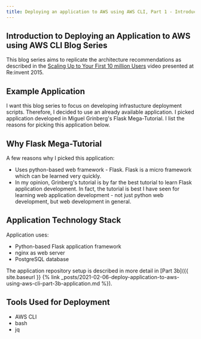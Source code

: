 ```yaml
---
title: Deploying an application to AWS using AWS CLI, Part 1 - Introduction
---
```


## Introduction to Deploying an Application to AWS using AWS CLI Blog Series

This blog series aims to replicate the architecture recommendations as described in the [Scaling Up to Your First 10 million Users](https://www.youtube.com/watch?v=vg5onp8TU6Q) video presented at Re:invent 2015.


## Example Application

I want this blog series to focus on developing infrastucture deployment scripts. Therefore, I decided to use an already available application. I picked application developed in Miguel Grinberg's Flask Mega-Tutorial. I list the reasons for picking this application below.

## Why Flask Mega-Tutorial

A few reasons why I picked this application:
* Uses python-based web framework - Flask. Flask is a micro framework which can be learned very quickly.
* In my opinion, Grinberg's tutorial is by far the best tutorial to learn Flask application development. In fact, the tutorial is best I have seen for learning web application development - not just python web development, but web development in general.


## Application Technology Stack

Application uses:
* Python-based Flask application framework
* nginx as web server
* PostgreSQL database

The application repository setup is described in more detail in [Part 3b]({{ site.baseurl }} {% link _posts/2021-02-06-deploy-application-to-aws-using-aws-cli-part-3b-application.md %}).

## Tools Used for Deployment
* AWS CLI
* bash
* jq
